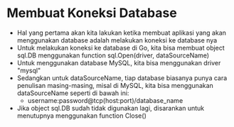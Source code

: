 # Membuat Koneksi Database

- Hal yang pertama akan kita lakukan ketika membuat aplikasi yang akan menggunakan database adalah melakukan koneksi ke database nya
- Untuk melakukan koneksi ke database di Go, kita bisa membuat object sql.DB menggunakan function sql.Open(driver, dataSourceName)
- Untuk menggunakan database MySQL, kita bisa menggunakan driver "mysql"
- Sedangkan untuk dataSourceName, tiap database biasanya punya cara penulisan masing-masing, misal di MySQL, kita bisa menggunakan dataSourceName seperti di bawah ini:
  - username:password@tcp(host:port)/database_name
- Jika object sql.DB sudah tidak digunakan lagi, disarankan untuk menutupnya menggunakan function Close()
